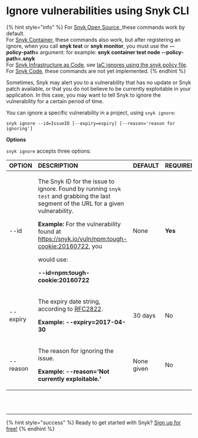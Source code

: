 # Ignore vulnerabilities using Snyk CLI

{% hint style="info" %}
For [Snyk Open Source, ](https://snyk.gitbook.io/user-docs/snyk-open-source)these commands work by default.  
For [Snyk Container](https://snyk.gitbook.io/user-docs/snyk-container), these commands also work, but after registering an ignore, when you call **snyk test** or **snyk monitor**, you must use the **--policy-path=** argument: for example: **snyk container test node --policy-path=.snyk**  
For [Snyk Infrastructure as Code](https://support.snyk.io/hc/en-us/categories/360001342678-Infrastructure-as-code), see [IaC ignores using the snyk policy file](https://snyk.gitbook.io/user-docs/snyk-infrastructure-as-code/snyk-cli-for-infrastructure-as-code/iac-ignores-using-the-.snyk-policy-file).  
For [Snyk Code](https://snyk.gitbook.io/user-docs/snyk-code), these commands are not yet implemented.
{% endhint %}

Sometimes, Snyk may alert you to a vulnerability that has no update or Snyk patch available, or that you do not believe to be currently exploitable in your application. In this case, you may want to tell Snyk to ignore the vulnerability for a certain period of time.

You can ignore a specific vulnerability in a project, using `snyk ignore`:

```text
snyk ignore --id=IssueID [--expiry=expiry] [--reason='reason for ignoring']
```

**Options**

`snyk ignore` accepts three options:

<table>
  <thead>
    <tr>
      <th style="text-align:left"><b>OPTION</b>
      </th>
      <th style="text-align:left"><b>DESCRIPTION</b>
      </th>
      <th style="text-align:left"><b>DEFAULT</b>
      </th>
      <th style="text-align:left"><b>REQUIRED</b>
      </th>
    </tr>
  </thead>
  <tbody>
    <tr>
      <td style="text-align:left">--id</td>
      <td style="text-align:left">
        <p>The Snyk ID for the issue to ignore. Found by running <code>snyk test</code> and
          grabbing the last segment of the URL for a given vulnerability.</p>
        <p><b>Example:</b> For the vulnerability found at <a href="https://snyk.io/vuln/npm:tough-cookie:20160722">https://snyk.io/vuln/npm:tough-cookie:20160722</a>,
          you</p>
        <p>would use:</p>
        <p><b>--id=npm:tough-cookie:20160722</b>
        </p>
      </td>
      <td style="text-align:left">None</td>
      <td style="text-align:left"><b>Yes</b>
      </td>
    </tr>
    <tr>
      <td style="text-align:left">--expiry</td>
      <td style="text-align:left">
        <p>The expiry date string, according to <a href="https://tools.ietf.org/html/rfc2822#page-14">RFC2822</a>.</p>
        <p><b>Example: --expiry=2017-04-30</b>
        </p>
      </td>
      <td style="text-align:left">30 days</td>
      <td style="text-align:left">No</td>
    </tr>
    <tr>
      <td style="text-align:left">--reason</td>
      <td style="text-align:left">
        <p>The reason for ignoring the issue.</p>
        <p><b>Example: --reason=&apos;Not currently exploitable.&apos;</b>
        </p>
      </td>
      <td style="text-align:left">None given</td>
      <td style="text-align:left">No</td>
    </tr>
  </tbody>
</table>

 
<br><br><hr>

{% hint style="success" %}
Ready to get started with Snyk? [Sign up for free!](https://snyk.io/login?cta=sign-up&loc=footer&page=support_docs_page)
{% endhint %}